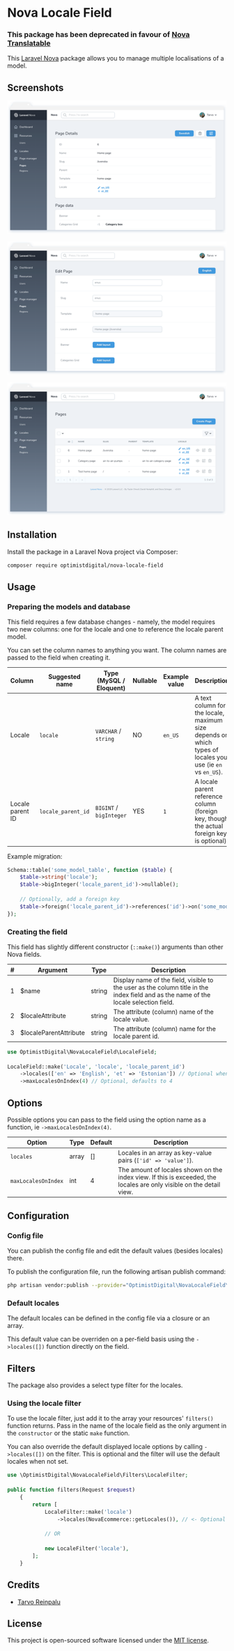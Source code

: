 # Nova Locale Field

### This package has been deprecated in favour of [Nova Translatable](https://github.com/outl1ne/nova-translatable)

This [Laravel Nova](https://nova.laravel.com) package allows you to manage multiple localisations of a model.

## Screenshots

![Detail View](docs/detail.png)

![Form View](docs/form.png)

![Index View](docs/index.png)

## Installation

Install the package in a Laravel Nova project via Composer:

```bash
composer require optimistdigital/nova-locale-field
```

## Usage

### Preparing the models and database

This field requires a few database changes - namely, the model requires two new columns: one for the locale and one to reference the locale parent model.

You can set the column names to anything you want. The column names are passed to the field when creating it.

| Column           | Suggested name     | Type (MySQL / Eloquent) | Nullable | Example value | Description                                                                                                |
| ---------------- | ------------------ | ----------------------- | -------- | ------------- | ---------------------------------------------------------------------------------------------------------- |
| Locale           | `locale`           | `VARCHAR` / `string`    | NO       | `en_US`       | A text column for the locale, maximum size depends on which types of locales you use (ie `en` vs `en_US`). |
| Locale parent ID | `locale_parent_id` | `BIGINT` / `bigInteger` | YES      | `1`           | A locale parent reference column (foreign key, though the actual foreign key is optional)                  |

Example migration:

```php
Schema::table('some_model_table', function ($table) {
    $table->string('locale');
    $table->bigInteger('locale_parent_id')->nullable();

    // Optionally, add a foreign key
    $table->foreign('locale_parent_id')->references('id')->on('some_model_table');
});
```

### Creating the field

This field has slightly different constructor (`::make()`) arguments than other Nova fields.

| #   | Argument                | Type   | Description                                                                                                                          |
| --- | ----------------------- | ------ | ------------------------------------------------------------------------------------------------------------------------------------ |
| 1   | \$name                  | string | Display name of the field, visible to the user as the column title in the index field and as the name of the locale selection field. |
| 2   | \$localeAttribute       | string | The attribute (column) name of the locale value.                                                                                     |
| 3   | \$localeParentAttribute | string | The attribute (column) name for the locale parent id.                                                                                |

```php
use OptimistDigital\NovaLocaleField\LocaleField;

LocaleField::make('Locale', 'locale', 'locale_parent_id')
    ->locales(['en' => 'English', 'et' => 'Estonian']) // Optional when you've set a default
    ->maxLocalesOnIndex(4) // Optional, defaults to 4
```

## Options

Possible options you can pass to the field using the option name as a function, ie `->maxLocalesOnIndex(4)`.

| Option              | Type  | Default | Description                                                                                                          |
| ------------------- | ----- | ------- | -------------------------------------------------------------------------------------------------------------------- |
| `locales`           | array | []      | Locales in an array as key-value pairs (`['id' => 'value']`).                                                        |
| `maxLocalesOnIndex` | int   | 4       | The amount of locales shown on the index view. If this is exceeded, the locales are only visible on the detail view. |

## Configuration

### Config file

You can publish the config file and edit the default values (besides locales) there.

To publish the configuration file, run the following artisan publish command:

```bash
php artisan vendor:publish --provider="OptimistDigital\NovaLocaleField\FieldServiceProvider" --tag="config"
```

### Default locales

The default locales can be defined in the config file via a closure or an array.

This default value can be overriden on a per-field basis using the `->locales([])` function directly on the field.

## Filters

The package also provides a select type filter for the locales.

### Using the locale filter

To use the locale filter, just add it to the array your resources' `filters()` function returns. Pass in the name of the locale field as the only argument in the `constructor` or the static `make` function.

You can also override the default displayed locale options by calling `->locales([])` on the filter. This is optional and the filter will use the default locales when not set.

```php
use \OptimistDigital\NovaLocaleField\Filters\LocaleFilter;

public function filters(Request $request)
    {
        return [
            LocaleFilter::make('locale')
                ->locales(NovaEcommerce::getLocales()), // <- Optional

            // OR

            new LocaleFilter('locale'),
        ];
    }
```

## Credits

- [Tarvo Reinpalu](https://github.com/Tarpsvo)

## License

This project is open-sourced software licensed under the [MIT license](LICENSE.md).
